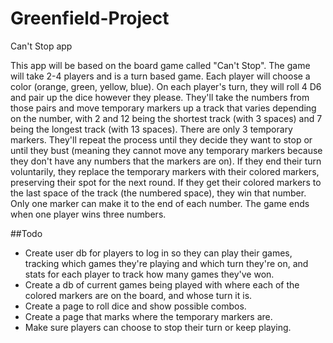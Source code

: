 # Greenfield-Project
Can't Stop app

This app will be based on the board game called "Can't Stop".
The game will take 2-4 players and is a turn based game.
Each player will choose a color (orange, green, yellow, blue).
On each player's turn, they will roll 4 D6 and pair up the dice however they please.
They'll take the numbers from those pairs and move temporary markers up a track that varies depending on the number, with 2 and 12 being the shortest track (with 3 spaces) and 7 being the longest track (with 13 spaces).
There are only 3 temporary markers.
They'll repeat the process until they decide they want to stop or until they bust (meaning they cannot move any temporary markers because they don't have any numbers that the markers are on).
If they end their turn voluntarily, they replace the temporary markers with their colored markers, preserving their spot for the next round.
If they get their colored markers to the last space of the track (the numbered space), they win that number.
Only one marker can make it to the end of each number.
The game ends when one player wins three numbers.

##Todo
* Create user db for players to log in so they can play their games, tracking which games they're playing and which turn they're on, and stats for each player to track how many games they've won.
* Create a db of current games being played with where each of the colored markers are on the board, and whose turn it is.
* Create a page to roll dice and show possible combos.
* Create a page that marks where the temporary markers are.
* Make sure players can  choose to stop their turn or keep playing.
